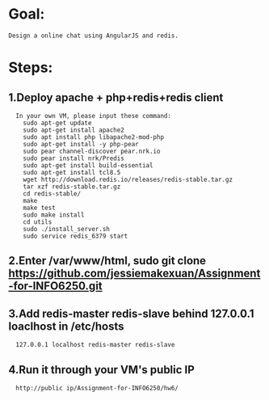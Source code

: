 # Goal:
    Design a online chat using AngularJS and redis. 
# Steps:
## 1.Deploy apache + php+redis+redis client 
      In your own VM, please input these command: 
        sudo apt-get update
        sudo apt-get install apache2
        sudo apt install php libapache2-mod-php
        sudo apt-get install -y php-pear
        sudo pear channel-discover pear.nrk.io
        sudo pear install nrk/Predis
        sudo apt-get install build-essential
        sudo apt-get install tcl8.5
        wget http://download.redis.io/releases/redis-stable.tar.gz
        tar xzf redis-stable.tar.gz
        cd redis-stable/
        make
        make test
        sudo make install
        cd utils
        sudo ./install_server.sh
        sudo service redis_6379 start
## 2.Enter /var/www/html, sudo git clone https://github.com/jessiemakexuan/Assignment-for-INFO6250.git
## 3.Add redis-master redis-slave behind 127.0.0.1  loaclhost in /etc/hosts
      127.0.0.1 localhost redis-master redis-slave
## 4.Run it through your VM's public IP
      http://public ip/Assignment-for-INFO6250/hw6/
